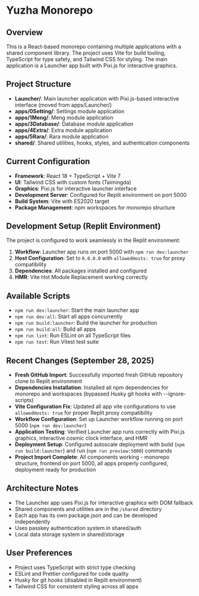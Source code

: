 # Yuzha Monorepo

## Overview
This is a React-based monorepo containing multiple applications with a shared component library. The project uses Vite for build tooling, TypeScript for type safety, and Tailwind CSS for styling. The main application is a Launcher app built with Pixi.js for interactive graphics.

## Project Structure
- **Launcher/**: Main launcher application with Pixi.js-based interactive interface (moved from apps/Launcher/)
- **apps/0Setting/**: Settings module application  
- **apps/1Meng/**: Meng module application
- **apps/3Database/**: Database module application
- **apps/4Extra/**: Extra module application
- **apps/5Rara/**: Rara module application
- **shared/**: Shared utilities, hooks, styles, and authentication components

## Current Configuration
- **Framework**: React 18 + TypeScript + Vite 7
- **UI**: Tailwind CSS with custom fonts (Taimingda)
- **Graphics**: Pixi.js for interactive launcher interface
- **Development Server**: Configured for Replit environment on port 5000
- **Build System**: Vite with ES2020 target
- **Package Management**: npm workspaces for monorepo structure

## Development Setup (Replit Environment)
The project is configured to work seamlessly in the Replit environment:

1. **Workflow**: Launcher app runs on port 5000 with `npm run dev:launcher`
2. **Host Configuration**: Set to `0.0.0.0` with `allowedHosts: true` for proxy compatibility
3. **Dependencies**: All packages installed and configured
4. **HMR**: Vite Hot Module Replacement working correctly

## Available Scripts
- `npm run dev:launcher`: Start the main launcher app
- `npm run dev:all`: Start all apps concurrently
- `npm run build:launcher`: Build the launcher for production
- `npm run build:all`: Build all apps
- `npm run lint`: Run ESLint on all TypeScript files
- `npm run test`: Run Vitest test suite

## Recent Changes (September 28, 2025)
- **Fresh GitHub Import**: Successfully imported fresh GitHub repository clone to Replit environment
- **Dependencies Installation**: Installed all npm dependencies for monorepo and workspaces (bypassed Husky git hooks with --ignore-scripts)
- **Vite Configuration Fix**: Updated all app vite configurations to use `allowedHosts: true` for proper Replit proxy compatibility
- **Workflow Configuration**: Set up Launcher workflow running on port 5000 (`npm run dev:launcher`)
- **Application Testing**: Verified Launcher app runs correctly with Pixi.js graphics, interactive cosmic clock interface, and HMR
- **Deployment Setup**: Configured autoscale deployment with build (`npm run build:launcher`) and run (`npm run preview:5000`) commands
- **Project Import Complete**: All components working - monorepo structure, frontend on port 5000, all apps properly configured, deployment ready for production

## Architecture Notes
- The Launcher app uses Pixi.js for interactive graphics with DOM fallback
- Shared components and utilities are in the `/shared` directory
- Each app has its own package.json and can be developed independently
- Uses passkey authentication system in shared/auth
- Local data storage system in shared/storage

## User Preferences
- Project uses TypeScript with strict type checking
- ESLint and Prettier configured for code quality
- Husky for git hooks (disabled in Replit environment)
- Tailwind CSS for consistent styling across all apps